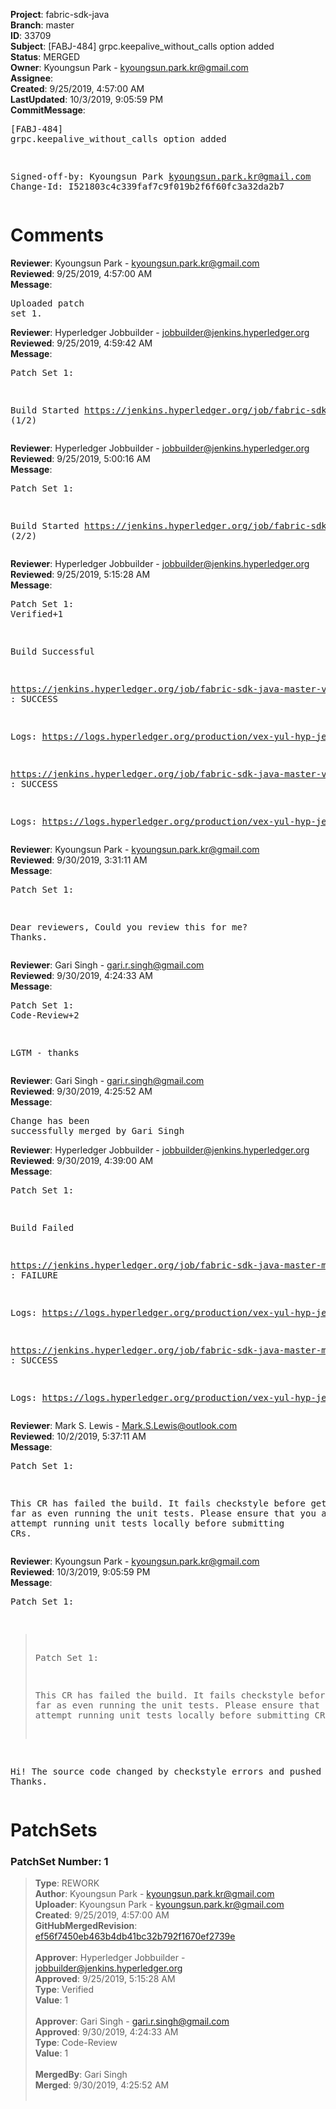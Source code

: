<strong>Project</strong>: fabric-sdk-java<br><strong>Branch</strong>: master<br><strong>ID</strong>: 33709<br><strong>Subject</strong>: [FABJ-484] grpc.keepalive_without_calls option added<br><strong>Status</strong>: MERGED<br><strong>Owner</strong>: Kyoungsun Park - kyoungsun.park.kr@gmail.com<br><strong>Assignee</strong>:<br><strong>Created</strong>: 9/25/2019, 4:57:00 AM<br><strong>LastUpdated</strong>: 10/3/2019, 9:05:59 PM<br><strong>CommitMessage</strong>:<br><pre>[FABJ-484] grpc.keepalive_without_calls option added

Signed-off-by: Kyoungsun Park <kyoungsun.park.kr@gmail.com>
Change-Id: I521803c4c339faf7c9f019b2f6f60fc3a32da2b7
</pre><h1>Comments</h1><strong>Reviewer</strong>: Kyoungsun Park - kyoungsun.park.kr@gmail.com<br><strong>Reviewed</strong>: 9/25/2019, 4:57:00 AM<br><strong>Message</strong>: <pre>Uploaded patch set 1.</pre><strong>Reviewer</strong>: Hyperledger Jobbuilder - jobbuilder@jenkins.hyperledger.org<br><strong>Reviewed</strong>: 9/25/2019, 4:59:42 AM<br><strong>Message</strong>: <pre>Patch Set 1:

Build Started https://jenkins.hyperledger.org/job/fabric-sdk-java-master-verify-1.4-x86_64/165/ (1/2)</pre><strong>Reviewer</strong>: Hyperledger Jobbuilder - jobbuilder@jenkins.hyperledger.org<br><strong>Reviewed</strong>: 9/25/2019, 5:00:16 AM<br><strong>Message</strong>: <pre>Patch Set 1:

Build Started https://jenkins.hyperledger.org/job/fabric-sdk-java-master-verify-x86_64/158/ (2/2)</pre><strong>Reviewer</strong>: Hyperledger Jobbuilder - jobbuilder@jenkins.hyperledger.org<br><strong>Reviewed</strong>: 9/25/2019, 5:15:28 AM<br><strong>Message</strong>: <pre>Patch Set 1: Verified+1

Build Successful 

https://jenkins.hyperledger.org/job/fabric-sdk-java-master-verify-1.4-x86_64/165/ : SUCCESS

Logs: https://logs.hyperledger.org/production/vex-yul-hyp-jenkins-3/fabric-sdk-java-master-verify-1.4-x86_64/165

https://jenkins.hyperledger.org/job/fabric-sdk-java-master-verify-x86_64/158/ : SUCCESS

Logs: https://logs.hyperledger.org/production/vex-yul-hyp-jenkins-3/fabric-sdk-java-master-verify-x86_64/158</pre><strong>Reviewer</strong>: Kyoungsun Park - kyoungsun.park.kr@gmail.com<br><strong>Reviewed</strong>: 9/30/2019, 3:31:11 AM<br><strong>Message</strong>: <pre>Patch Set 1:

Dear reviewers, Could you review this for me? Thanks.</pre><strong>Reviewer</strong>: Gari Singh - gari.r.singh@gmail.com<br><strong>Reviewed</strong>: 9/30/2019, 4:24:33 AM<br><strong>Message</strong>: <pre>Patch Set 1: Code-Review+2

LGTM - thanks</pre><strong>Reviewer</strong>: Gari Singh - gari.r.singh@gmail.com<br><strong>Reviewed</strong>: 9/30/2019, 4:25:52 AM<br><strong>Message</strong>: <pre>Change has been successfully merged by Gari Singh</pre><strong>Reviewer</strong>: Hyperledger Jobbuilder - jobbuilder@jenkins.hyperledger.org<br><strong>Reviewed</strong>: 9/30/2019, 4:39:00 AM<br><strong>Message</strong>: <pre>Patch Set 1:

Build Failed 

https://jenkins.hyperledger.org/job/fabric-sdk-java-master-merge-x86_64/71/ : FAILURE

Logs: https://logs.hyperledger.org/production/vex-yul-hyp-jenkins-3/fabric-sdk-java-master-merge-x86_64/71

https://jenkins.hyperledger.org/job/fabric-sdk-java-master-merge-1.4-x86_64/70/ : SUCCESS

Logs: https://logs.hyperledger.org/production/vex-yul-hyp-jenkins-3/fabric-sdk-java-master-merge-1.4-x86_64/70</pre><strong>Reviewer</strong>: Mark S. Lewis - Mark.S.Lewis@outlook.com<br><strong>Reviewed</strong>: 10/2/2019, 5:37:11 AM<br><strong>Message</strong>: <pre>Patch Set 1:

This CR has failed the build. It fails checkstyle before getting as far as even running the unit tests. Please ensure that you at least attempt running unit tests locally before submitting CRs.</pre><strong>Reviewer</strong>: Kyoungsun Park - kyoungsun.park.kr@gmail.com<br><strong>Reviewed</strong>: 10/3/2019, 9:05:59 PM<br><strong>Message</strong>: <pre>Patch Set 1:

> Patch Set 1:
> 
> This CR has failed the build. It fails checkstyle before getting as far as even running the unit tests. Please ensure that you at least attempt running unit tests locally before submitting CRs.

Hi! The source code changed by checkstyle errors and pushed on  https://gerrit.hyperledger.org/r/c/fabric-sdk-java/+/33866. Thanks.</pre><h1>PatchSets</h1><h3>PatchSet Number: 1</h3><blockquote><strong>Type</strong>: REWORK<br><strong>Author</strong>: Kyoungsun Park - kyoungsun.park.kr@gmail.com<br><strong>Uploader</strong>: Kyoungsun Park - kyoungsun.park.kr@gmail.com<br><strong>Created</strong>: 9/25/2019, 4:57:00 AM<br><strong>GitHubMergedRevision</strong>: [ef56f7450eb463b4db41bc32b792f1670ef2739e](https://github.com/hyperledger-gerrit-archive/fabric-sdk-java/commit/ef56f7450eb463b4db41bc32b792f1670ef2739e)<br><br><strong>Approver</strong>: Hyperledger Jobbuilder - jobbuilder@jenkins.hyperledger.org<br><strong>Approved</strong>: 9/25/2019, 5:15:28 AM<br><strong>Type</strong>: Verified<br><strong>Value</strong>: 1<br><br><strong>Approver</strong>: Gari Singh - gari.r.singh@gmail.com<br><strong>Approved</strong>: 9/30/2019, 4:24:33 AM<br><strong>Type</strong>: Code-Review<br><strong>Value</strong>: 1<br><br><strong>MergedBy</strong>: Gari Singh<br><strong>Merged</strong>: 9/30/2019, 4:25:52 AM<br><br></blockquote>